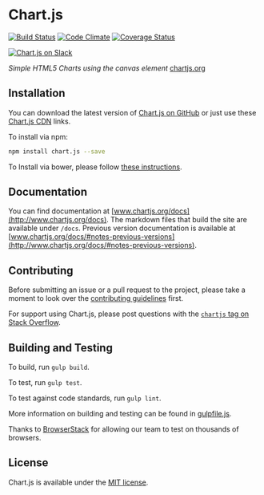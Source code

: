 # Chart.js

[![Build Status](https://travis-ci.org/chartjs/Chart.js.svg?branch=master)](https://travis-ci.org/chartjs/Chart.js) [![Code Climate](https://codeclimate.com/github/nnnick/Chart.js/badges/gpa.svg)](https://codeclimate.com/github/nnnick/Chart.js) [![Coverage Status](https://coveralls.io/repos/github/chartjs/Chart.js/badge.svg?branch=master)](https://coveralls.io/github/chartjs/Chart.js?branch=master)

[![Chart.js on Slack](https://img.shields.io/badge/slack-Chart.js-blue.svg)](https://chart-js-automation.herokuapp.com/)

*Simple HTML5 Charts using the canvas element* [chartjs.org](http://www.chartjs.org)

## Installation

You can download the latest version of [Chart.js on GitHub](https://github.com/chartjs/Chart.js/releases/latest) or just use these [Chart.js CDN](https://cdnjs.com/libraries/Chart.js) links.

To install via npm:

```bash
npm install chart.js --save
```

To Install via bower, please follow [these instructions](http://www.chartjs.org/docs/#getting-started-installation).

## Documentation

You can find documentation at [www.chartjs.org/docs](http://www.chartjs.org/docs). The markdown files that build the site are available under `/docs`. Previous version documentation is available at [www.chartjs.org/docs/#notes-previous-versions](http://www.chartjs.org/docs/#notes-previous-versions).

## Contributing

Before submitting an issue or a pull request to the project, please take a moment to look over the [contributing guidelines](https://github.com/chartjs/Chart.js/blob/master/CONTRIBUTING.md) first.

For support using Chart.js, please post questions with the [`chartjs` tag on Stack Overflow](http://stackoverflow.com/questions/tagged/chartjs).

## Building and Testing

To build, run `gulp build`.

To test, run `gulp test`.

To test against code standards, run `gulp lint`.

More information on building and testing can be found in [gulpfile.js](gulpfile.js).

Thanks to [BrowserStack](https://browserstack.com) for allowing our team to test on thousands of browsers.

## License

Chart.js is available under the [MIT license](http://opensource.org/licenses/MIT).
